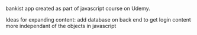 bankist app created as part of javascript course on Udemy.

Ideas for expanding content:
add database on back end to get login content more independant of the objects in javascript
